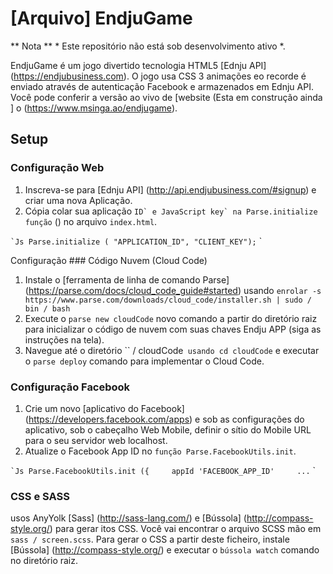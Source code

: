 # [Arquivo] EndjuGame

** Nota ** * Este repositório não está sob desenvolvimento ativo *.

EndjuGame é um jogo divertido tecnologia HTML5 [Ednju API] (https://endjubusiness.com). O jogo usa CSS 3 animações eo recorde é enviado através de autenticação Facebook e armazenados em Ednju API. Você pode conferir a versão ao vivo de [website (Esta em construção ainda ] o (https://www.msinga.ao/endjugame).

## Setup

### Configuração Web
1. Inscreva-se para [Ednju API] (http://api.endjubusiness.com/#signup) e criar uma nova Aplicação.
2. Cópia colar sua aplicação `` ID` e JavaScript key` na Parse.initialize função `` () no arquivo `index.html`.

`` `Js
Parse.initialize ( "APPLICATION_ID", "CLIENT_KEY");
`` `

Configuração ### Código Nuvem (Cloud Code)
1. Instale o [ferramenta de linha de comando Parse] (https://parse.com/docs/cloud_code_guide#started) usando `enrolar -s https://www.parse.com/downloads/cloud_code/installer.sh | sudo / bin / bash`
2. Execute o `parse new cloudCode` novo comando a partir do diretório raiz para inicializar o código de nuvem com suas chaves Endju APP (siga as instruções na tela).
3. Navegue até o diretório `` / cloudCode` usando cd cloudCode` e executar o `parse deploy` comando para implementar o Cloud Code.

### Configuração Facebook
1. Crie um novo [aplicativo do Facebook] (https://developers.facebook.com/apps) e sob as configurações do aplicativo, sob o cabeçalho Web Mobile, definir o sítio do Mobile URL para o seu servidor web localhost.
2. Atualize o Facebook App ID no `função Parse.FacebookUtils.init`.

`` `Js
Parse.FacebookUtils.init ({
    appId 'FACEBOOK_APP_ID'
    ...
`` `

### CSS e SASS

usos AnyYolk [Sass] (http://sass-lang.com/) e [Bússola] (http://compass-style.org/) para gerar itos CSS. Você vai encontrar o arquivo SCSS mão em `sass / screen.scss`. Para gerar o CSS a partir deste ficheiro, instale [Bússola] (http://compass-style.org/) e executar o `bússola watch` comando no diretório raiz.